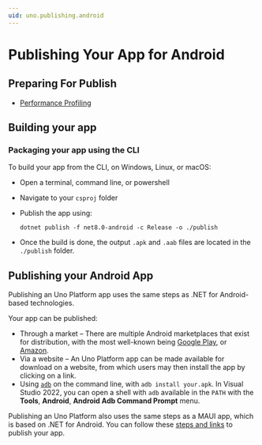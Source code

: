 ```yaml
---
uid: uno.publishing.android
---
```


# Publishing Your App for Android

## Preparing For Publish

- [Performance Profiling](xref:Uno.Tutorials.ProfilingApplications)

## Building your app

### Packaging your app using the CLI

To build your app from the CLI, on Windows, Linux, or macOS:

- Open a terminal, command line, or powershell
- Navigate to your `csproj` folder
- Publish the app using:

  ```shell
  dotnet publish -f net8.0-android -c Release -o ./publish
  ```

- Once the build is done, the output `.apk` and `.aab` files are located in the `./publish` folder.

## Publishing your Android App

Publishing an Uno Platform app uses the same steps as .NET for Android-based technologies.

Your app can be published:

- Through a market – There are multiple Android marketplaces that exist for distribution, with the most well-known being [Google Play](https://developer.android.com/distribute/googleplay/publish/index.html), or [Amazon](https://www.developer.amazon.com/docs/app-submission/submitting-apps-to-amazon-appstore.html).
- Via a website – An Uno Platform app can be made available for download on a website, from which users may then install the app by clicking on a link.
- Using [`adb`](https://learn.microsoft.com/en-us/dual-screen/android/emulator/adb) on the command line, with `adb install your.apk`. In Visual Studio 2022, you can open a shell with `adb` available in the `PATH` with the **Tools**, **Android**, **Android Adb Command Prompt** menu.

Publishing an Uno Platform also uses the same steps as a MAUI app, which is based on .NET for Android. You can follow these [steps and links](https://learn.microsoft.com/dotnet/maui/android/deployment/?view=net-maui-8.0) to publish your app.
